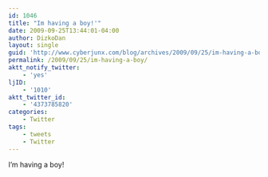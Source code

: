 ```yaml
---
id: 1046
title: "Im having a boy!'"
date: 2009-09-25T13:44:01-04:00
author: DizkoDan
layout: single
guid: 'http://www.cyberjunx.com/blog/archives/2009/09/25/im-having-a-boy/'
permalink: /2009/09/25/im-having-a-boy/
aktt_notify_twitter:
    - 'yes'
ljID:
    - '1010'
aktt_twitter_id:
    - '4373785820'
categories:
    - Twitter
tags:
    - tweets
    - Twitter
---
```


I’m having a boy!